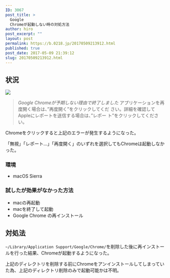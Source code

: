```yaml
---
ID: 3067
post_title: >
  Google
  Chromeが起動しない時の対処方法
author: hiro
post_excerpt: ""
layout: post
permalink: https://b.0218.jp/20170509213912.html
published: true
post_date: 2017-05-09 21:39:12
slug: 20170509213912.html
---
```

<!--more-->

## 状況
![](https://i.imgur.com/EtFmBdc.png)

> *Google Chromeが予期しない理由で終了しました*
> アプリケーションを再度開く場合は、”再度開く”をクリックしてくだ
> さい。詳細を確認してAppleにレポートを送信する場合は、”レポー
> ト”をクリックしてください。

Chromeをクリックすると上記のエラーが発生するようになった。

「無視」「レポート…」「再度開く」のいずれを選択してもChromeは起動しなかった。

### 環境

* macOS Sierra

### 試したが効果がなかった方法

* macの再起動
* macを終了して起動
* Google Chrome の再インストール

## 対処法

`~/Library/Application Support/Google/Chrome/`を削除した後に再インストールを行った結果、Chromeが起動するようになった。

上記のディレクトリを削除する前にChromeをアンインストールしてしまっていた為、上記のディレクトリ削除のみで起動可能かは不明。